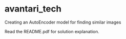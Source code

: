 # avantari_tech
Creating an AutoEncoder model for finding similar images

Read the README.pdf for solution explanation.
